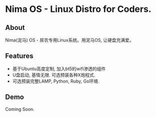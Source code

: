 Nima OS - Linux Distro for Coders.
==================================

About
-----
Nima(泥马) OS - 屌农专用Linux系统。用泥马OS, 让硬盘充满爱。

Features
--------

* 基于Ubuntu高度定制, 加入bt5的wifi渗透的组件   
* U盘启动, 基情无限. 可选预装各种X炮程式.   
* 可选预装完整LAMP, Python, Ruby, Go环境.

Demo
----

Coming Soon.